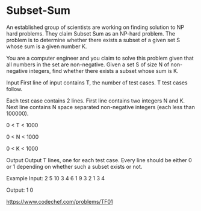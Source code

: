 # Subset-Sum
An established group of scientists are working on finding solution to NP hard problems. They claim Subset Sum as an NP-hard problem. The problem is to determine whether there exists a subset of a given set S whose sum is a given number K. 

You are a computer engineer and you claim to solve this problem given that all numbers in the set are non-negative. Given a set S of size N of non-negative integers, find whether there exists a subset whose sum is K.

Input
First line of input contains T, the number of test cases. T test cases follow. 

Each test case contains 2 lines. First line contains two integers N and K. Next line contains N space separated non-negative integers (each less than 100000).

0 < T < 1000

0 < N < 1000

0 < K < 1000




Output
Output T lines, one for each test case. Every line should be either 0 or 1 depending on whether such a subset exists or not.

Example
Input:
2
5 10
3 4 6 1 9
3 2
1 3 4

Output:
1
0



https://www.codechef.com/problems/TF01
